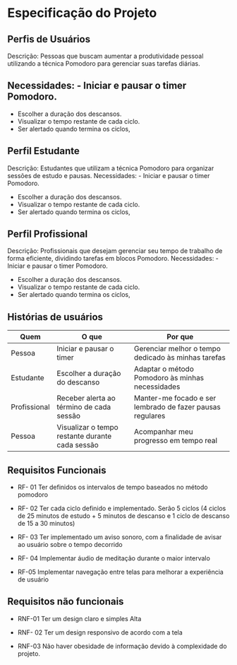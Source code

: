 # Especificação do Projeto

## Perfis de Usuários
Descrição: Pessoas que buscam aumentar a produtividade pessoal utilizando a
técnica Pomodoro para gerenciar suas tarefas diárias.
## Necessidades: - Iniciar e pausar o timer Pomodoro.
- Escolher a duração dos descansos.
- Visualizar o tempo restante de cada ciclo.
- Ser alertado quando termina os ciclos,
## Perfil Estudante
Descrição: Estudantes que utilizam a técnica Pomodoro para organizar sessões de
estudo e pausas.
Necessidades: - Iniciar e pausar o timer Pomodoro.
- Escolher a duração dos descansos.
- Visualizar o tempo restante de cada ciclo.
- Ser alertado quando termina os ciclos,
## Perfil Profissional
Descrição: Profissionais que desejam gerenciar seu tempo de trabalho de forma
eficiente, dividindo tarefas em blocos Pomodoro.
Necessidades: - Iniciar e pausar o timer Pomodoro.
- Escolher a duração dos descansos.
- Visualizar o tempo restante de cada ciclo.
- Ser alertado quando termina os ciclos,
## Histórias de usuários

| Quem        | O que                                      | Por que                                          |
|-------------|--------------------------------------------|--------------------------------------------------|
| Pessoa      | Iniciar e pausar o timer                   | Gerenciar melhor o tempo dedicado às minhas tarefas |
| Estudante   | Escolher a duração do descanso             | Adaptar o método Pomodoro às minhas necessidades  |
| Profissional| Receber alerta ao término de cada sessão   | Manter-me focado e ser lembrado de fazer pausas regulares |
| Pessoa      | Visualizar o tempo restante durante cada sessão | Acompanhar meu progresso em tempo real         |


## Requisitos Funcionais
* RF- 01 Ter definidos os intervalos de tempo baseados no método pomodoro

* RF- 02 Ter cada ciclo definido e implementado. Serão 5 ciclos (4 ciclos de 25 minutos de estudo + 5 minutos de descanso e 1 ciclo de descanso de 15 a 30 minutos)
* RF- 03 Ter implementado um aviso sonoro, com a finalidade de avisar ao usuário sobre o tempo decorrido

* RF- 04 Implementar áudio de meditação durante o maior intervalo

* RF-05 Implementar navegação entre telas para melhorar a experiência de usuário

## Requisitos não funcionais

* RNF-01 Ter um design claro e simples Alta

* RNF- 02 Ter um design responsivo de acordo com a tela

* RNF-03 Não haver obesidade de informação devido à complexidade do projeto.
